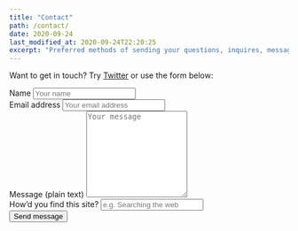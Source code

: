 ```yaml
---
title: "Contact"
path: /contact/
date: 2020-09-24
last_modified_at: 2020-09-24T22:20:25
excerpt: "Preferred methods of sending your questions, inquires, messages, and love letters to me."
---
```


Want to get in touch? Try [Twitter](https://twitter.com/griff_rees) or use the form below:

<form class="form-group"
      name="contact"
      method="POST"
      netlify
      netlify-honeypot="bot-field"
      action="/contact/thanks">
  <div hidden aria-hidden="true">
    <label>
      Don’t fill this out if you're a person: 
      <input name="bot-field" />
    </label>
  </div>
  <div>
    <label for="name">Name
      <input
       required
       name="name"
       type="text"
       spellcheck="false"
       maxlength="255"
       placeholder="Your name"
       />
    </label>
  </div>
  <div>
    <label for="email">Email address
      <input
       required
       name="email"
       type="email"
       placeholder="Your email address"
       id="email"
       maxlenght="255"
       spellcheck="false"
       title="An email address to reply to, maximum 255 characters."
       />
    </label>
  </div>
  <div>
    <label for="message">Message (plain text)
      <textarea
       required
       name="message"
       spellcheck="true"
       rows="10"
       placeholder="Your message"
       /></textarea>
    </label>
  </div>
  <div>
    <label for="referral">How&rsquo;d you find this site?
      <input
       name="referral"
       type="text"
       maxlength="255"
       placeholder="e.g. Searching the web"
       />
    </label>
  </div>
  <button
   id="saveForm"
   name="saveForm"
   class="btn submit"
   type="submit"
   >Send message</button>
</form>
